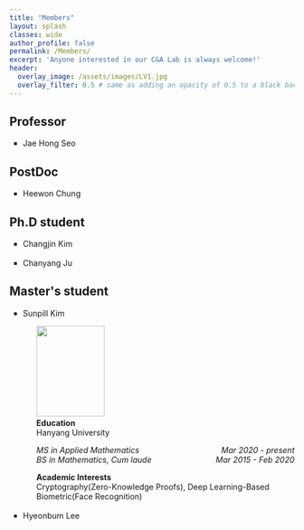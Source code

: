 ```yaml
---
title: "Members"
layout: splash
classes: wide
author_profile: false
permalink: /Members/
excerpt: 'Anyone interested in our C&A Lab is always welcome!'
header:
  overlay_image: /assets/images/LV1.jpg
  overlay_filter: 0.5 # same as adding an opacity of 0.5 to a black background
---
```


## Professor

<ul type="square">
<li>Jae Hong Seo</li>
</ul>

## PostDoc

<ul type="square">
<li>Heewon Chung</li>
</ul>

## Ph.D student

<ul type="square">
<li>Changjin Kim</li>
<br>
<li>Chanyang Ju</li>
</ul>

## Master's student

<ul type="square">
<li>Sunpill Kim</li>
    <ul type="None">
        <li>
            <img src="{{ site.url }}{{ site.baseurl }}/assets/images/Sunpill.jpg" alt="" height="160" width="120">
        </li>
        <li>
            <b>Education</b>
            <br>
            Hanyang University
            <br>
            <i><p style="text-align:left;">MS in Applied Mathematics<span style="float:right;">Mar 2020 - present</span><br>
                <span style="text-align:left;">BS in Mathematics, Cum laude</span><span style="float:right;"> Mar 2015 - Feb 2020</span></p></i>
        </li>
        <li>
            <b>Academic Interests</b>
            <br>
            Cryptography(Zero-Knowledge Proofs), Deep Learning-Based Biometric(Face Recognition)
        </li>
    </ul>
<br>
<li>Hyeonbum Lee</li>
</ul>